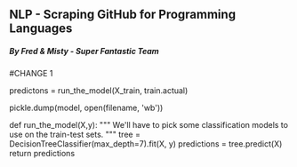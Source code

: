 ## NLP - Scraping GitHub for Programming Languages
##### By Fred & Misty - Super Fantastic Team 

#CHANGE 1

predictons = run_the_model(X_train, train.actual) 

pickle.dump(model, open(filename, 'wb'))

def run_the_model(X,y):
    """
    We'll have to pick some classification models to use on the train-test sets.
    """
    tree = DecisionTreeClassifier(max_depth=7).fit(X, y)
    predictions = tree.predict(X)
    return predictions
